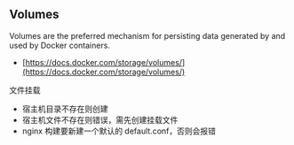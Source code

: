 ## Volumes

Volumes are the preferred mechanism for persisting data generated by and used by Docker containers.

- [https://docs.docker.com/storage/volumes/](https://docs.docker.com/storage/volumes/)

文件挂载
- 宿主机目录不存在则创建
- 宿主机文件不存在则错误，需先创建挂载文件
- nginx 构建要新建一个默认的 default.conf，否则会报错



